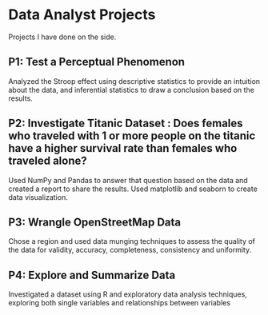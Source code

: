 # Data Analyst Projects
Projects I have done on the side.

## P1: Test a Perceptual Phenomenon
Analyzed the Stroop effect using descriptive statistics to provide an intuition about the data, and inferential statistics to draw a conclusion based on the results.

## P2: Investigate Titanic Dataset : Does females who traveled with 1 or more people on the titanic have a higher survival rate than females who traveled alone?
Used NumPy and Pandas to answer that question based on the data and created a report to share the results. Used matplotlib and seaborn to create data visualization.

## P3: Wrangle OpenStreetMap Data
Chose a region and used data munging techniques to assess the quality of the data for validity, accuracy, completeness, consistency and uniformity.

## P4: Explore and Summarize Data
Investigated a dataset using R and exploratory data analysis techniques, exploring both single variables and relationships between variables
